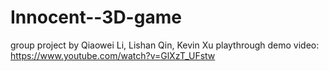 # Innocent--3D-game

group project by Qiaowei Li, Lishan Qin, Kevin Xu
playthrough demo video: https://www.youtube.com/watch?v=GlXzT_UFstw
